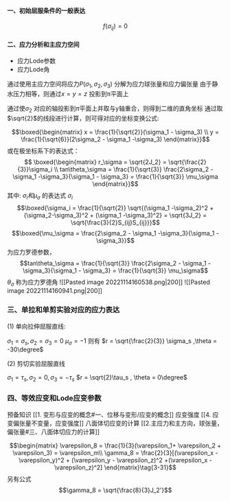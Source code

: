 #### 一、初始屈服条件的一般表达

$$f(\sigma_{ij}) = 0 \tag{2-1}$$
#### 二、应力分析和主应力空间
- 应力Lode参数
- 应力Lode角

通过使用主应力空间将应力$P(\sigma_1,\sigma_2,\sigma_3)$ 分解为应力球张量和应力偏张量
由于静水压力相等，则通过$x= y= z$ 投影到π平面上

通过使$\sigma_2$ 对应的轴投影到$\pi$平面上并取与y轴重合，则得到二维的直角坐标
通过取$\sqrt{2}$的线段进行计算，则可得对应的坐标变换公式: 

$$\boxed{\begin{matrix}
x = \frac{1}{\sqrt{2}}(\sigma_1 - \sigma_3) \\
y = \frac{1}{\sqrt{6}}(2\sigma_2 - \sigma_1 -\sigma_3)
\end{matrix}}$$
或在极坐标系下的表达式：
$$ \boxed{\begin{matrix}
r_\sigma = \sqrt{2J_2} = \sqrt{\frac{2}{3}}\sigma_i \\
tan\theta_\sigma  = \frac{1}{\sqrt{3}} \frac{2\sigma_2 - \sigma_1 -\sigma_3}{\sigma_1 - \sigma_3} = \frac{1}{\sqrt{3}} \mu_\sigma
\end{matrix}}$$
其中: $\sigma_i 和 \mu_\sigma$ 的表达式
 $\sigma_i$
$$\boxed{\sigma_i = \frac{1}{\sqrt{2}} \sqrt{(\sigma_1 -\sigma_2)^2 + (\sigma_2-\sigma_3)^2 + (\sigma_1 -\sigma_3)^2}  = \sqrt{3J_2} = \sqrt{\frac{3}{2}S_{ij}S_{ij}}}$$
$$\boxed{\mu_\sigma = \frac{2\sigma_2 - \sigma_1 -\sigma_3}{\sigma_1 - \sigma_3}}$$
为应力罗德参数，
$$tan\theta_\sigma  = \frac{1}{\sqrt{3}} \frac{2\sigma_2 - \sigma_1 -\sigma_3}{\sigma_1 - \sigma_3} = \frac{1}{\sqrt{3}} \mu_\sigma$$
$\theta_\sigma$ 称为应力罗德角
![[Pasted image 20221114160538.png|200]]
![[Pasted image 20221114160941.png|200]]

### 三、单拉和单剪实验对应的应力表达
(1) 单向拉伸屈服直线:

 $\sigma_1 = \sigma_s,\sigma_2 = \sigma_3 = 0$
 $\mu_\sigma = -1$
则有 $r = \sqrt{\frac{2}{3}} \sigma_s ,\theta = -30\degree$

(2) 剪切实验屈服直线

$\sigma_1 =\tau_s ,\sigma_2 = 0, \sigma_3 = -\tau_s$
$r = \sqrt{2}\tau_s , \theta = 0\degree$

### 四、等效应变和Lode应变参数

预备知识
[[1. 变形与应变的概念#一、位移与变形/应变的概念]]
应变强度
[[4. 应变偏张量不变量，应变强度]]
八面体切应变的计算
[[2.主应力和主方向，球张量，偏张量#三、八面体切应力的计算]]

$$\begin{matrix}
\varepsilon_8 = \frac{1}{3}(\varepsilon_1+ \varepsilon_2 + \varepsilon_3) = \varepsilon_m\\
\gamma_8 = \frac{2}{3}[(\varepsilon_x - \varepsilon_y)^2 + (\varepsilon_y - \varepsilon_z)^2 +(\varepsilon_x -\varepsilon_z)^2]  \end{matrix}\tag{3-31}$$
另有公式
$$\gamma_8 = \sqrt{\frac{8}{3}J_2'}$$



